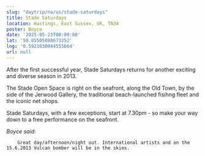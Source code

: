 ```yaml
---
slug: "daytrip/na/us/stade-saturdays"
title: Stade Saturdays
location: Hastings, East Sussex, UK, TN34
poster: Boyce
date: '2025-05-23T00:00:00'
lat: '50.85505088673252'
lng: '0.5921030044555664'
url: null
---
```


After the first successful year, Stade Saturdays returns for another exciting and diverse season in 2013.

The Stade Open Space is right on the seafront, along the Old Town, by the side of the Jerwood Gallery, the traditional beach-launched fisihng fleet and the iconic net shops.

Stade Saturdays, with a few exceptions, start at 7.30pm - so make your way down to a free performance on the seafront.

<em>Boyce said:</em>

        Great day/afternoon/night out. International artists and on the 15.6.2013 Vulcan bomber will be in the skies.
